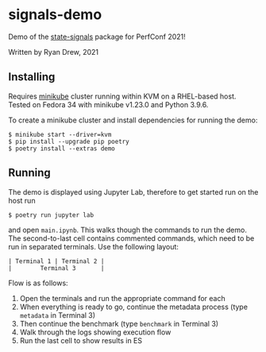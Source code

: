 # signals-demo

Demo of the [state-signals](https://github.com/distributed-system-analysis/state-signals) package for PerfConf 2021! 

Written by Ryan Drew, 2021

## Installing

Requires [minikube](https://minikube.sigs.k8s.io/docs/) cluster running within KVM on a RHEL-based host. Tested on Fedora 34 with minikube v1.23.0 and Python 3.9.6.

To create a minikube cluster and install dependencies for running the demo:

```
$ minikube start --driver=kvm
$ pip install --upgrade pip poetry
$ poetry install --extras demo
```

## Running

The demo is displayed using Jupyter Lab, therefore to get started run on the host run

```
$ poetry run jupyter lab
```

and open `main.ipynb`. This walks though the commands to run the demo. The second-to-last cell contains commented commands, which need to be run in separated terminals. Use the following layout:

```
| Terminal 1 | Terminal 2 |
|        Terminal 3       |
```

Flow is as follows:

1. Open the terminals and run the appropriate command for each
1. When everything is ready to go, continue the metadata process (type `metadata` in Terminal 3)
1. Then continue the benchmark (type `benchmark` in Terminal 3)
1. Walk through the logs showing execution flow
1. Run the last cell to show results in ES
